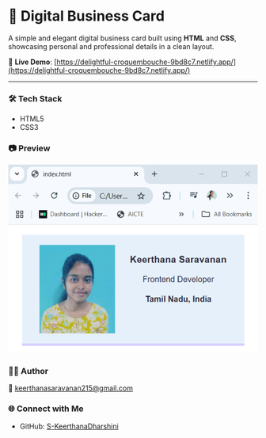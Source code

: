 # 💼 Digital Business Card 

A simple and elegant digital business card built using **HTML** and **CSS**, showcasing personal and professional details in a clean layout.

🔗 **Live Demo**: [https://delightful-croquembouche-9bd8c7.netlify.app/](https://delightful-croquembouche-9bd8c7.netlify.app/)

---


### 🛠️ Tech Stack

- HTML5
- CSS3


### 📷 Preview


![Screenshot](Built%20a%20Digital%20Business%20Card/output.png)



### 🙋‍♀️ Author

📧 keerthanasaravanan215@gmail.com

### 🌐 Connect with Me

- GitHub: [S-KeerthanaDharshini](https://github.com/S-KeerthanaDharshini)

